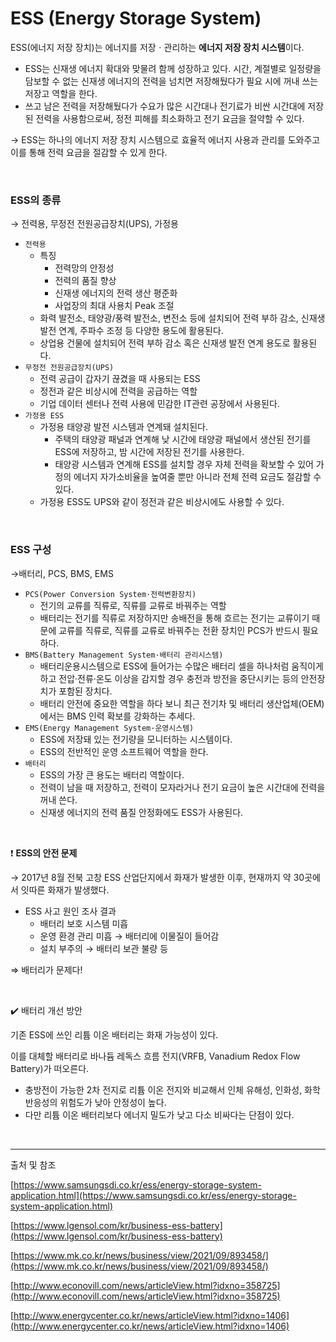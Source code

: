 # ESS (Energy Storage System)

ESS(에너지 저장 장치)는 에너지를 저장ㆍ관리하는 **에너지 저장 장치 시스템**이다.

- ESS는 신재생 에너지 확대와 맞물려 함께 성장하고 있다. 시간, 계절별로 일정량을 담보할 수 없는 신재생 에너지의 전력을 넘치면 저장해뒀다가 필요 시에 꺼내 쓰는 저장고 역할을 한다.
- 쓰고 남은 전력을 저장해뒀다가 수요가 많은 시간대나 전기료가 비싼 시간대에 저장된 전력을 사용함으로써, 정전 피해를 최소화하고 전기 요금을 절약할 수 있다.

→ ESS는 하나의 에너지 저장 장치 시스템으로 효율적 에너지 사용과 관리를 도와주고 이를 통해 전력 요금을 절감할 수 있게 한다.

</br>

### ESS의 종류

→ 전력용, 무정전 전원공급장치(UPS), 가정용

- `전력용`
    - 특징
        - 전력망의 안정성
        - 전력의 품질 향상
        - 신재생 에너지의 전력 생산 평준화
        - 사업장의 최대 사용치 Peak 조절
    - 화력 발전소, 태양광/풍력 발전소, 변전소 등에 설치되어 전력 부하 감소, 신재생 발전 연계, 주파수 조정 등 다양한 용도에 활용된다.
    - 상업용 건물에 설치되어 전력 부하 감소 혹은 신재생 발전 연계 용도로 활용된다.
- `무정전 전원공급장치(UPS)`
    - 전력 공급이 갑자기 끊겼을 때 사용되는 ESS
    - 정전과 같은 비상시에 전력을 공급하는 역할
    - 기업 데이터 센터나 전력 사용에 민감한 IT관련 공장에서 사용된다.
- `가정용 ESS`
    - 가정용 태양광 발전 시스템과 연계돼 설치된다.
        - 주택의 태양광 패널과 연계해 낮 시간에 태양광 패널에서 생산된 전기를 ESS에 저장하고, 밤 시간에 저장된 전기를 사용한다.
        - 태양광 시스템과 연계해 ESS를 설치할 경우 자체 전력을 확보할 수 있어 가정의 에너지 자가소비율을 높여줄 뿐만 아니라 전체 전력 요금도 절감할 수 있다.
    - 가정용 ESS도 UPS와 같이 정전과 같은 비상시에도 사용할 수 있다.

</br>

### ESS 구성

→배터리, PCS, BMS, EMS

- `PCS(Power Conversion System·전력변환장치)`
    - 전기의 교류를 직류로, 직류를 교류로 바꿔주는 역할
    - 배터리는 전기를 직류로 저장하지만 송배전을 통해 흐르는 전기는 교류이기 때문에 교류를 직류로, 직류를 교류로 바꿔주는 전환 장치인 PCS가 반드시 필요하다.
- `BMS(Battery Management System·배터리 관리시스템)`
    - 배터리운용시스템으로 ESS에 들어가는 수많은 배터리 셀을 하나처럼 움직이게 하고 전압·전류·온도 이상을 감지할 경우 충전과 방전을 중단시키는 등의 안전장치가 포함된 장치다.
    - 배터리 안전에 중요한 역할을 하다 보니 최근 전기차 및 배터리 생산업체(OEM)에서는 BMS 인력 확보를 강화하는 추세다.
- `EMS(Energy Management System·운영시스템)`
    - ESS에 저장돼 있는 전기량을 모니터하는 시스템이다.
    - ESS의 전반적인 운영 소프트웨어 역할을 한다.
- `배터리`
    - ESS의 가장 큰 용도는 배터리 역할이다.
    - 전력이 남을 때 저장하고, 전력이 모자라거나 전기 요금이 높은 시간대에 전력을 꺼내 쓴다.
    - 신재생 에너지의 전력 품질 안정화에도 ESS가 사용된다.

</br>

❗ **ESS의 안전 문제**

→ 2017년 8월 전북 고창 ESS 산업단지에서 화재가 발생한 이후, 현재까지 약 30곳에서 잇따른 화재가 발생했다. 

- ESS 사고 원인 조사 결과
    - 배터리 보호 시스템 미흡
    - 운영 환경 관리 미흡 → 배터리에 이물질이 들어감
    - 설치 부주의 → 배터리 보관 불량 등

⇒ 배터리가 문제다!

</br>

✔️ 배터리 개선 방안

기존 ESS에 쓰인 리튬 이온 배터리는 화재 가능성이 있다.

이를 대체할 배터리로 바나듐 레독스 흐름 전지(VRFB, Vanadium Redox Flow Battery)가 떠오른다.

- 충방전이 가능한 2차 전지로 리튬 이온 전지와 비교해서 인체 유해성, 인화성, 화학 반응성의 위험도가 낮아 안정성이 높다.
- 다만 리튬 이온 배터리보다 에너지 밀도가 낮고 다소 비싸다는 단점이 있다.

</br>

---

출처 및 참조

[https://www.samsungsdi.co.kr/ess/energy-storage-system-application.html](https://www.samsungsdi.co.kr/ess/energy-storage-system-application.html)

[https://www.lgensol.com/kr/business-ess-battery](https://www.lgensol.com/kr/business-ess-battery)

[https://www.mk.co.kr/news/business/view/2021/09/893458/](https://www.mk.co.kr/news/business/view/2021/09/893458/)

[http://www.econovill.com/news/articleView.html?idxno=358725](http://www.econovill.com/news/articleView.html?idxno=358725)

[http://www.energycenter.co.kr/news/articleView.html?idxno=1406](http://www.energycenter.co.kr/news/articleView.html?idxno=1406)
